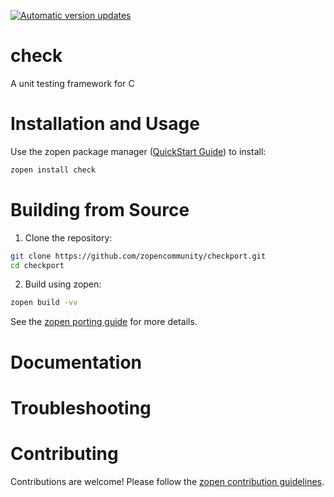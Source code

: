 [![Automatic version updates](https://github.com/zopencommunity/checkport/actions/workflows/bump.yml/badge.svg)](https://github.com/ZOSOpenTools/checkport/actions/workflows/bump.yml)

# check

A unit testing framework for C

# Installation and Usage

Use the zopen package manager ([QuickStart Guide](https://zopen.community/#/Guides/QuickStart)) to install:
```bash
zopen install check
```

# Building from Source

1. Clone the repository:
```bash
git clone https://github.com/zopencommunity/checkport.git
cd checkport
```
2. Build using zopen:
```bash
zopen build -vv
```

See the [zopen porting guide](https://zopen.community/#/Guides/Porting) for more details.

# Documentation


# Troubleshooting

# Contributing
Contributions are welcome! Please follow the [zopen contribution guidelines](https://github.com/zopencommunity/meta/blob/main/CONTRIBUTING.md).
